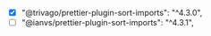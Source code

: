 
- [x] "@trivago/prettier-plugin-sort-imports": "^4.3.0",
- [ ] "@ianvs/prettier-plugin-sort-imports": "^4.3.1",
